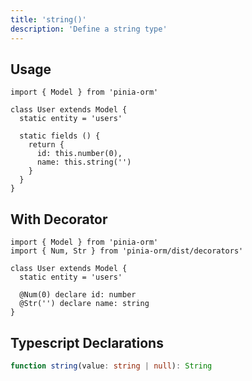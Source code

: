 ```yaml
---
title: 'string()'
description: 'Define a string type'
---
```


## Usage

````js[User.js]
import { Model } from 'pinia-orm'

class User extends Model {
  static entity = 'users'

  static fields () {
    return {
      id: this.number(0),
      name: this.string('')
    }
  }
}
````

## With Decorator

````ts[User.ts]
import { Model } from 'pinia-orm'
import { Num, Str } from 'pinia-orm/dist/decorators'

class User extends Model {
  static entity = 'users'
  
  @Num(0) declare id: number
  @Str('') declare name: string
}
````

## Typescript Declarations

````ts
function string(value: string | null): String
````

